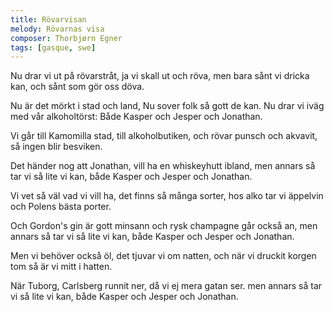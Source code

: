 ```yaml
---
title: Rövarvisan
melody: Rövarnas visa
composer: Thorbjørn Egner
tags: [gasque, swe]
---
```


Nu drar vi ut på rövarstråt,
ja vi skall ut och röva,
men bara sånt vi dricka kan,
och sånt som gör oss döva.

Nu är det mörkt i stad och land,
Nu sover folk så gott de kan.
Nu drar vi iväg med vår alkoholtörst:
Både Kasper och Jesper och Jonathan.

Vi går till Kamomilla stad,
till alkoholbutiken,
och rövar punsch och akvavit,
så ingen blir besviken.

Det händer nog att Jonathan,
vill ha en whiskeyhutt ibland,
men annars så tar vi så lite vi kan,
både Kasper och Jesper och Jonathan.

Vi vet så väl vad vi vill ha,
det finns så många sorter,
hos alko tar vi äppelvin
och Polens bästa porter.

Och Gordon's gin är gott minsann
och rysk champagne går också an,
men annars så tar vi så lite vi kan,
både Kasper och Jesper och Jonathan.

Men vi behöver också öl, det tjuvar vi om natten,
och när vi druckit korgen tom så är vi mitt i hatten.

När Tuborg, Carlsberg runnit ner,
då vi ej mera gatan ser.
men annars så tar vi så lite vi kan,
både Kasper och Jesper och Jonathan.

